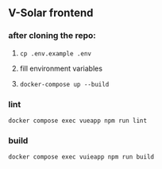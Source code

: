 ## V-Solar frontend

### after cloning the repo:

1. `cp .env.example .env`

2. fill environment variables

3. `docker-compose up --build`

### lint

`docker compose exec vueapp npm run lint`

### build

`docker compose exec vuieapp npm run build`
